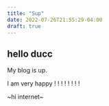```yaml
---
title: "Sup"
date: 2022-07-26T21:55:29-04:00
draft: true
---
```


## hello ducc

My blog is up.

I am very happy ! ! ! ! ! ! ! !

~hi internet~
